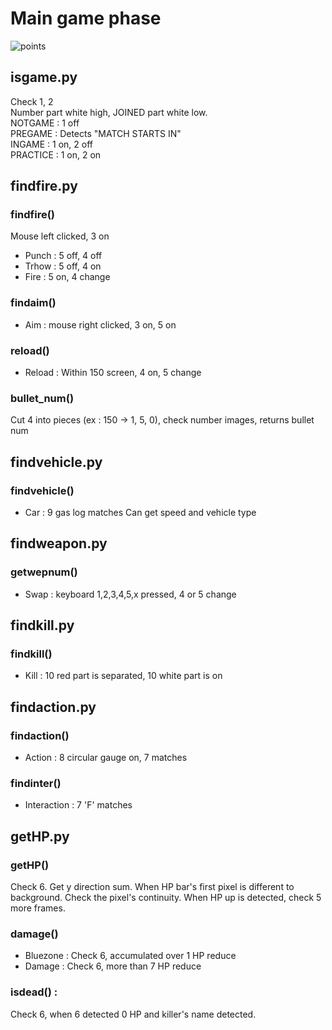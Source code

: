 # Main game phase
![points](https://user-images.githubusercontent.com/76416010/108980497-12c2db80-76cf-11eb-942a-c915c2ee3d2c.png)

## isgame.py
Check 1, 2  
Number part white high, JOINED part white low.  
NOTGAME : 1 off  
PREGAME : Detects "MATCH STARTS IN"  
INGAME : 1 on, 2 off  
PRACTICE : 1 on, 2 on  

## findfire.py
### findfire()
Mouse left clicked, 3 on
* Punch : 5 off, 4 off
* Trhow : 5 off, 4 on
* Fire : 5 on, 4 change
### findaim()
* Aim : mouse right clicked, 3 on, 5 on
### reload()
* Reload : Within 150 screen, 4 on, 5 change

### bullet_num() 
Cut 4 into pieces (ex : 150 -> 1, 5, 0), check number images, returns bullet num

## findvehicle.py
### findvehicle() 
* Car : 9 gas log matches
Can get speed and vehicle type

## findweapon.py
### getwepnum()
* Swap : keyboard 1,2,3,4,5,x pressed, 4 or 5 change

## findkill.py
### findkill()
* Kill : 10 red part is separated, 10 white part is on

## findaction.py
### findaction()
* Action : 8 circular gauge on, 7 matches
### findinter() 
* Interaction : 7 'F' matches

## getHP.py
### getHP()
Check 6. Get y direction sum.
When HP bar's first pixel is different to background.
Check the pixel's continuity.
When HP up is detected, check 5 more frames.
### damage()
* Bluezone : Check 6, accumulated over 1 HP reduce
* Damage : Check 6, more than 7 HP reduce
### isdead() :
Check 6, when 6 detected 0 HP and killer's name detected.
